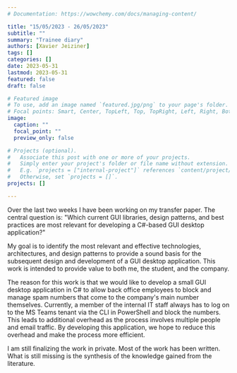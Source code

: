```yaml
---
# Documentation: https://wowchemy.com/docs/managing-content/

title: "15/05/2023 - 26/05/2023"
subtitle: ""
summary: "Trainee diary"
authors: [Xavier Jeiziner]
tags: []
categories: []
date: 2023-05-31
lastmod: 2023-05-31
featured: false
draft: false

# Featured image
# To use, add an image named `featured.jpg/png` to your page's folder.
# Focal points: Smart, Center, TopLeft, Top, TopRight, Left, Right, BottomLeft, Bottom, BottomRight.
image:
  caption: ""
  focal_point: ""
  preview_only: false

# Projects (optional).
#   Associate this post with one or more of your projects.
#   Simply enter your project's folder or file name without extension.
#   E.g. `projects = ["internal-project"]` references `content/project/deep-learning/index.md`.
#   Otherwise, set `projects = []`.
projects: []

---
```

Over the last two weeks I have been working on my transfer paper. The central question is: "Which current GUI libraries, design patterns, and best practices are most relevant for developing a C#-based GUI desktop application?"

My goal is to identify the most relevant and effective technologies, architectures, and design patterns to provide a sound basis for the subsequent design and development of a GUI desktop application. This work is intended to provide value to both me, the student, and the company.

The reason for this work is that we would like to develop a small GUI desktop application in C# to allow back office employees to block and manage spam numbers that come to the company's main number themselves. Currently, a member of the internal IT staff always has to log on to the MS Teams tenant via the CLI in PowerShell and block the numbers. This leads to additional overhead as the process involves multiple people and email traffic. By developing this application, we hope to reduce this overhead and make the process more efficient.

I am still finalizing the work in private. Most of the work has been written. What is still missing is the synthesis of the knowledge gained from the literature.

</p><br>
<p></p>
